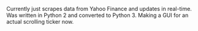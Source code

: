 Currently just scrapes data from Yahoo Finance and  updates in real-time. 
Was written in Python 2 and converted to Python 3.
Making a GUI for an actual scrolling ticker now.
